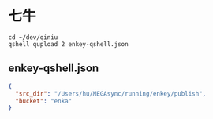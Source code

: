 # 七牛

```shell
cd ~/dev/qiniu
qshell qupload 2 enkey-qshell.json
```

## enkey-qshell.json

```json
{
  "src_dir": "/Users/hu/MEGAsync/running/enkey/publish",
  "bucket": "enka"
}
```
